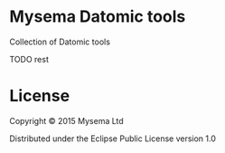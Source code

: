 # Mysema Datomic tools

Collection of Datomic tools

TODO rest 

# License

Copyright © 2015 Mysema Ltd

Distributed under the Eclipse Public License version 1.0
